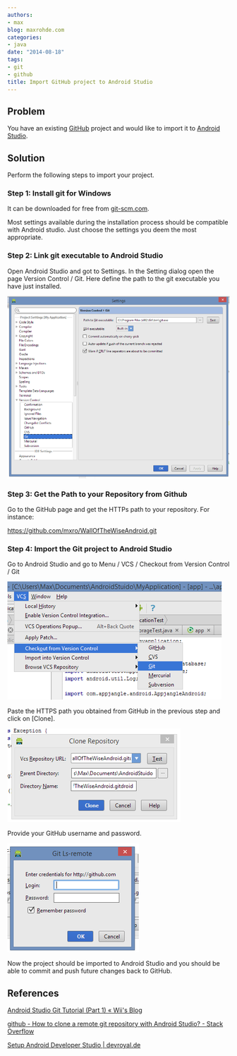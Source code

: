 ```yaml
---
authors:
- max
blog: maxrohde.com
categories:
- java
date: "2014-08-18"
tags:
- git
- github
title: Import GitHub project to Android Studio
---
```


## Problem

You have an existing [GitHub](https://github.com/) project and would like to import it to [Android Studio](https://developer.android.com/sdk/installing/studio.html).

## Solution

Perform the following steps to import your project.

### Step 1: Install git for Windows

It can be downloaded for free from [git-scm.com](http://git-scm.com/downloads).

Most settings available during the installation process should be compatible with Android studio. Just choose the settings you deem the most appropriate.

### Step 2: Link git executable to Android Studio

Open Android Studio and got to Settings. In the Setting dialog open the page Version Control / Git. Here define the path to the git executable you have just installed.

![](images/081814_0135_importgithu1.png)

### Step 3: Get the Path to your Repository from Github

Go to the GitHub page and get the HTTPs path to your repository. For instance:

https://github.com/mxro/WallOfTheWiseAndroid.git

### Step 4: Import the Git project to Android Studio

Go to Android Studio and go to Menu / VCS / Checkout from Version Control / Git

![](images/081814_0135_importgithu2.png)

Paste the HTTPS path you obtained from GitHub in the previous step and click on \[Clone\].

![](images/081814_0135_importgithu3.png)

Provide your GitHub username and password.

![](images/081814_0135_importgithu4.png)

Now the project should be imported to Android Studio and you should be able to commit and push future changes back to GitHub.

## References

[Android Studio Git Tutorial (Part 1) « Wii's Blog](http://wii.logdown.com/posts/2013/11/15/android-studio-git-tutorial)

[github - How to clone a remote git repository with Android Studio? - Stack Overflow](http://stackoverflow.com/questions/16597092/how-to-clone-a-remote-git-repository-with-android-studio)

[Setup Android Developer Studio | devroyal.de](http://devroyal.de/setup-android-developer-studio/)

